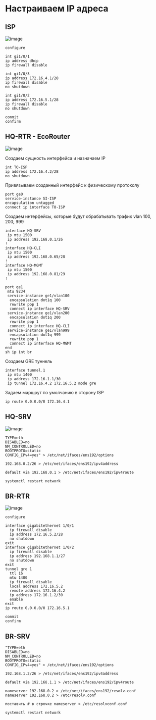 # Настраиваем IP адреса

## ISP
![image](https://github.com/user-attachments/assets/b0259a8a-ea1d-49f6-affa-ecb77fa117aa)

```
configure

int gi1/0/1
ip address dhcp
ip firewall disable

int gi1/0/3
ip address 172.16.4.1/28
ip firewall disable
no shutdown

int gi1/0/2
ip address 172.16.5.1/28
ip firewall disable
no shutdown

commit
confirm
```

## HQ-RTR - EcoRouter

![image](https://github.com/user-attachments/assets/41f3a149-47ce-4a0d-a522-d64a4996738d)


Создаем сущность интерфейса и назначаем IP

```
int TO-ISP
ip address 172.16.4.2/28
no shutdown
```

Привязываем созданный интерфейс к физическому протоколу

```
port ge0
service-instance SI-ISP
encapsulation untagged
connect ip interface TO-ISP
```

Создаем интерфейсы, которые будут обрабатывать трафик vlan 100, 200, 999

```
interface HQ-SRV
 ip mtu 1500
 ip address 192.168.0.1/26
!
interface HQ-CLI
 ip mtu 1500
 ip address 192.168.0.65/28
!
interface HQ-MGMT
 ip mtu 1500
 ip address 192.168.0.81/29
!
```

```
port ge1
 mtu 9234
 service-instance ge1/vlan100
  encapsulation dot1q 100
  rewrite pop 1
  connect ip interface HQ-SRV
 service-instance ge1/vlan200
  encapsulation dot1q 200
  rewrite pop 1
  connect ip interface HQ-CLI
 service-instance ge1/vlan999
  encapsulation dot1q 999
  rewrite pop 1
  connect ip interface HQ-MGMT
end
sh ip int br
```

Создаем GRE туннель

```
interface tunnel.1
 ip mtu 1400
 ip address 172.16.1.1/30
 ip tunnel 172.16.4.2 172.16.5.2 mode gre
```

Задаем маршрут по умолчанию в сторону ISP

```
ip route 0.0.0.0/0 172.16.4.1
```

## HQ-SRV

![image](https://github.com/user-attachments/assets/c3d86f74-53fd-4b05-8f10-44821f38603a)


```
TYPE=eth
DISABLED=no
NM_CONTROLLED=no
BOOTPROTO=static
CONFIG_IPv4=yes" > /etc/net/ifaces/ens192/options
```

```
192.168.0.2/26 > /etc/net/ifaces/ens192/ipv4address
```

```
default via 192.168.0.1 > /etc/net/ifaces/ens192/ipv4route
```

```
systemctl restart network
```

## BR-RTR

![image](https://github.com/user-attachments/assets/46877a71-1f3d-4d39-8105-1c9f8018af42)


```
configure

interface gigabitethernet 1/0/1
  ip firewall disable
  ip address 172.16.5.2/28
  no shutdown
exit
interface gigabitethernet 1/0/2
  ip firewall disable
  ip address 192.168.1.1/27
  no shutdown
exit
tunnel gre 1
  ttl 16
  mtu 1400
  ip firewall disable
  local address 172.16.5.2
  remote address 172.16.4.2
  ip address 172.16.1.2/30
  enable
exit
ip route 0.0.0.0/0 172.16.5.1

commit
confirm
```

## BR-SRV

```
"TYPE=eth
DISABLED=no
NM_CONTROLLED=no
BOOTPROTO=static
CONFIG_IPv4=yes" > /etc/net/ifaces/ens192/options
```

```
192.168.1.2/26 > /etc/net/ifaces/ens192/ipv4address
```

```
default via 192.168.1.1 > /etc/net/ifaces/ens192/ipv4route
```

```
nameserver 192.168.0.2 > /etc/net/ifaces/ens192/resolv.conf
nameserver 192.168.0.2 > /etc/resolv.conf
```

```
поставить # в строчке nameserver > /etc/resolvconf.conf
```

```
systemctl restart network
```
